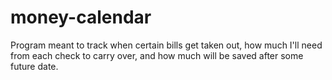 # money-calendar
Program meant to track when certain bills get taken out, how much I'll need from each check to carry over, and how much will be saved after some future date.
